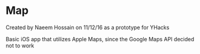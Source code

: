 # Map

Created by Naeem Hossain on 
11/12/16 as a prototype for YHacks

Basic iOS app that utilizes Apple Maps, since the Google Maps API decided
not to work